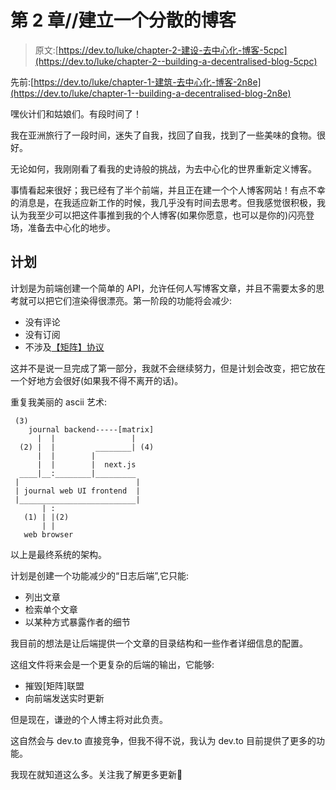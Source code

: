 # 第 2 章//建立一个分散的博客

> 原文:[https://dev.to/luke/chapter-2-建设-去中心化-博客-5cpc](https://dev.to/luke/chapter-2--building-a-decentralised-blog-5cpc)

先前:[https://dev.to/luke/chapter-1-建筑-去中心化-博客-2n8e](https://dev.to/luke/chapter-1--building-a-decentralised-blog-2n8e)

嘿伙计们和姑娘们。有段时间了！

我在亚洲旅行了一段时间，迷失了自我，找回了自我，找到了一些美味的食物。很好。

无论如何，我刚刚看了看我的史诗般的挑战，为去中心化的世界重新定义博客。

事情看起来很好；我已经有了半个前端，并且正在建一个个人博客网站！有点不幸的消息是，在我适应新工作的时候，我几乎没有时间去思考。但我感觉很积极，我认为我至少可以把这件事推到我的个人博客(如果你愿意，也可以是你的)闪亮登场，准备去中心化的地步。

## [](#the-plan)计划

计划是为前端创建一个简单的 API，允许任何人写博客文章，并且不需要太多的思考就可以把它们渲染得很漂亮。第一阶段的功能将会减少:

*   没有评论
*   没有订阅
*   不涉及[【矩阵】协议](https://matrix.org)

这并不是说一旦完成了第一部分，我就不会继续努力，但是计划会改变，把它放在一个好地方会很好(如果我不得不离开的话)。

重复我美丽的 ascii 艺术:

```
 (3) 
    journal backend-----[matrix]
      |  |                 |
  (2) |  |         ________| (4)
      |  |        |  
      |  |        |  next.js
  ____|__:________|_________
 |                          |
 | journal web UI frontend  |
 |__________________________|
       | :
   (1) | |(2)
       | |
   web browser 
```

以上是最终系统的架构。

计划是创建一个功能减少的“日志后端”,它只能:

*   列出文章
*   检索单个文章
*   以某种方式暴露作者的细节

我目前的想法是让后端提供一个文章的目录结构和一些作者详细信息的配置。

这组文件将来会是一个更复杂的后端的输出，它能够:

*   摧毁[矩阵]联盟
*   向前端发送实时更新

但是现在，谦逊的个人博主将对此负责。

这自然会与 dev.to 直接竞争，但我不得不说，我认为 dev.to 目前提供了更多的功能。

我现在就知道这么多。关注我了解更多更新🚀